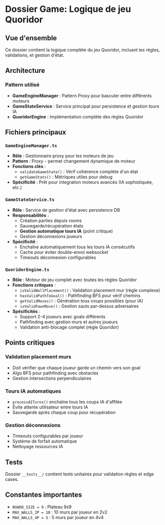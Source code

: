 # Dossier Game: Logique de jeu Quoridor

## Vue d'ensemble
Ce dossier contient la logique complète du jeu Quoridor, incluant les règles, validations, et gestion d'état.

## Architecture

### Pattern utilisé
- **GameEngineManager** : Pattern Proxy pour basculer entre différents moteurs
- **GameStateService** : Service principal pour persistence et gestion tours IA
- **QuoridorEngine** : Implémentation complète des règles Quoridor

## Fichiers principaux

### `GameEngineManager.ts`
- **Rôle** : Gestionnaire proxy pour les moteurs de jeu
- **Pattern** : Proxy - permet changement dynamique de moteur
- **Fonctions clés** :
  - `validateGameState()` : Vérif cohérence complète d'un état
  - `getGameStats()` : Métriques utiles pour debug
- **Spécificité** : Prêt pour integration moteurs avancés (IA sophistiquée, etc.)

### `GameStateService.ts`
- **Rôle** : Service de gestion d'état avec persistence DB
- **Responsabilités** :
  - Création parties depuis rooms
  - Sauvegarde/récupération états
  - **Gestion automatique tours IA** (point critique)
  - Gestion déconnexions joueurs
- **Spécificité** : 
  - Enchaîne automatiquement tous les tours IA consécutifs
  - Cache pour éviter double-envoi websocket
  - Timeouts déconnexion configurables

### `QuoridorEngine.ts`
- **Rôle** : Moteur de jeu complet avec toutes les règles Quoridor
- **Fonctions critiques** :
  - `isValidWallPlacement()` : Validation placement mur (règle complexe)
  - `hasValidPathToGoal()` : Pathfinding BFS pour vérif chemins
  - `getValidMoves()` : Génération tous coups possibles (pour IA)
  - `isValidPawnMove()` : Gestion sauts par-dessus adversaires
- **Spécificités** :
  - Support 2-4 joueurs avec goals différents
  - Pathfinding avec gestion murs et autres joueurs
  - Validation anti-blocage complet (règle Quoridor)

## Points critiques

### Validation placement murs
- Doit vérifier que chaque joueur garde un chemin vers son goal
- Algo BFS pour pathfinding avec obstacles
- Gestion intersections perpendiculaires

### Tours IA automatiques
- `processAITurns()` enchaîne tous les coups IA d'affilée
- Évite attente utilisateur entre tours IA
- Sauvegarde après chaque coup pour récupération

### Gestion déconnexions
- Timeouts configurables par joueur
- Système de forfait automatique
- Nettoyage ressources IA

## Tests
Dossier `__tests__/` contient tests unitaires pour validation règles et edge cases.

## Constantes importantes
- `BOARD_SIZE = 9` : Plateau 9x9
- `MAX_WALLS_2P = 10` : 10 murs par joueur en 2v2
- `MAX_WALLS_4P = 5` : 5 murs par joueur en 4v4
